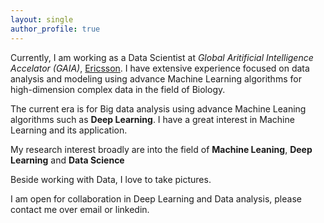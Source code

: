 ```yaml
---
layout: single
author_profile: true
---
```

Currently, I am working as a Data Scientist at *Global Aritificial Intelligence Accelator (GAIA)*, [Ericsson](https://www.ericsson.com/en). I have extensive experience focused on data analysis and modeling using advance Machine Learning algorithms for high-dimension complex data in the field of Biology.

The current era is for Big data analysis using advance Machine Leaning algorithms such as __Deep Learning__. I have a great interest in Machine Learning and its application.

My research interest broadly are into the field of
__Machine Leaning__, __Deep Learning__ and __Data Science__

Beside working with Data, I love to take pictures.

I am open for collaboration in Deep Learning and Data analysis, please contact me over email or linkedin.
